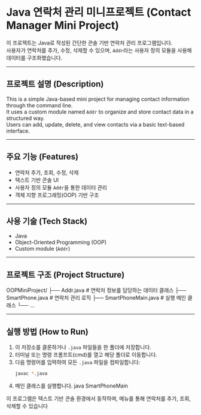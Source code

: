# Java 연락처 관리 미니프로젝트 (Contact Manager Mini Project)

이 프로젝트는 Java로 작성된 간단한 콘솔 기반 연락처 관리 프로그램입니다.  
사용자가 연락처를 추가, 수정, 삭제할 수 있으며, `Addr`라는 사용자 정의 모듈을 사용해 데이터를 구조화했습니다.

---

## 프로젝트 설명 (Description)

This is a simple Java-based mini project for managing contact information through the command line.  
It uses a custom module named `Addr` to organize and store contact data in a structured way.  
Users can add, update, delete, and view contacts via a basic text-based interface.

---

## 주요 기능 (Features)
- 연락처 추가, 조회, 수정, 삭제
- 텍스트 기반 콘솔 UI
- 사용자 정의 모듈 `Addr`을 통한 데이터 관리
- 객체 지향 프로그래밍(OOP) 기반 구조

---

## 사용 기술 (Tech Stack)
- Java
- Object-Oriented Programming (OOP)
- Custom module (`Addr`)

---

## 프로젝트 구조 (Project Structure)
OOPMiniProject/
├── Addr.java # 연락처 정보를 담당하는 데이터 클래스
├── SmartPhone.java # 연락처 관리 로직
├── SmartPhoneMain.java # 실행 메인 클래스
└── ...


---

## 실행 방법 (How to Run)
1. 이 저장소를 클론하거나 `.java` 파일들을 한 폴더에 저장합니다.
2. 터미널 또는 명령 프롬프트(cmd)를 열고 해당 폴더로 이동합니다.
3. 다음 명령어를 입력하여 모든 `.java` 파일을 컴파일합니다:
   ```bash
   javac *.java
   
4. 메인 클래스를 실행합니다.
   java SmartPhoneMain

이 프로그램은 텍스트 기반 콘솔 환경에서 동작하며, 메뉴를 통해 연락처를 추가, 조회, 삭제할 수 있습니다


